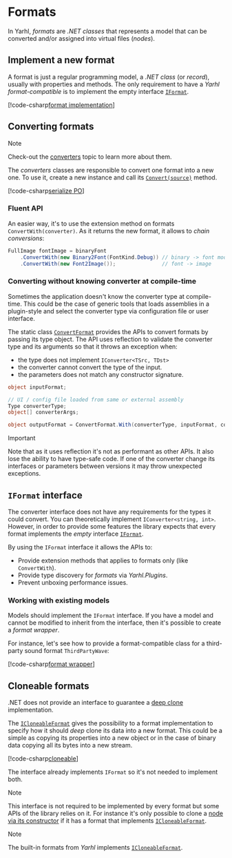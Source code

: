 # Formats

In Yarhl, _formats_ are _.NET classes_ that represents a model that can be
converted and/or assigned into virtual files (_nodes_).

## Implement a new format

A format is just a regular programming model, a _.NET class_ (or _record_),
usually with properties and methods. The only requirement to have a _Yarhl
format-compatible_ is to implement the empty interface
[`IFormat`](xref:Yarhl.FileFormat.IFormat).

[!code-csharp[format implementation](./../../../../src/Yarhl.Examples/Formats.cs?name=FormatImpl)]

## Converting formats

> [!NOTE]  
> Check-out the [converters](./converters.md) topic to learn more about them.

The _converters_ classes are responsible to convert one format into a new one.
To use it, create a new instance and call its
[`Convert(source)`](<xref:Yarhl.FileFormat.IConverter`2.Convert(`0)>) method.

[!code-csharp[serialize PO](./../../../../src/Yarhl.Examples/Converters.cs?name=SerializePo)]

### Fluent API

An easier way, it's to use the extension method on formats
`ConvertWith(converter)`. As it returns the new format, it allows to _chain
conversions_:

```csharp
FullImage fontImage = binaryFont
    .ConvertWith(new Binary2Font(FontKind.Debug)) // binary -> font model
    .ConvertWith(new Font2Image());               // font -> image
```

### Converting without knowing converter at compile-time

Sometimes the application doesn't know the converter type at compile-time. This
could be the case of generic tools that loads assemblies in a plugin-style and
select the converter type via configuration file or user interface.

The static class [`ConvertFormat`](xref:Yarhl.FileFormat.ConvertFormat) provides
the APIs to convert formats by passing its type object. The API uses reflection
to validate the converter type and its arguments so that it throws an exception
when:

- the type does not implement `IConverter<TSrc, TDst>`
- the converter cannot convert the type of the input.
- the parameters does not match any constructor signature.

```csharp
object inputFormat;

// UI / config file loaded from same or external assembly
Type converterType;
object[] converterArgs;

object outputFormat = ConvertFormat.With(converterType, inputFormat, converterArgs);
```

> [!IMPORTANT]  
> Note that as it uses reflection it's not as performant as other APIs. It also
> lose the ability to have type-safe code. If one of the converter change its
> interfaces or parameters between versions it may throw unexpected exceptions.

## `IFormat` interface

The converter interface does not have any requirements for the types it could
convert. You can theoretically implement `IConverter<string, int>`. However, in
order to provide some features the library expects that every format implements
the _empty_ interface [`IFormat`](xref:Yarhl.FileFormat.IFormat).

By using the `IFormat` interface it allows the APIs to:

- Provide extension methods that applies to formats only (like `ConvertWith`).
- Provide type discovery for _formats_ via _Yarhl.Plugins_.
- Prevent unboxing performance issues.

### Working with existing models

Models should implement the `IFormat` interface. If you have a model and cannot
be modified to inherit from the interface, then it's possible to create a
_format wrapper_.

For instance, let's see how to provide a format-compatible class for a
third-party sound format `ThirdPartyWave`:

[!code-csharp[format wrapper](./../../../../src/Yarhl.Examples/Formats.cs?name=FormatWrapper)]

## Cloneable formats

.NET does not provide an interface to guarantee a
[deep clone](https://learn.microsoft.com/en-us/dotnet/api/system.icloneable?view=net-7.0#remarks)
implementation.

The [`ICloneableFormat`](xref:Yarhl.FileFormat.ICloneableFormat) gives the
possibility to a format implementation to specify how it should _deep_ clone its
data into a new format. This could be a simple as copying its properties into a
new object or in the case of binary data copying all its bytes into a new
stream.

[!code-csharp[cloneable](./../../../../src/Yarhl.Examples/Formats.cs?name=CloneableFormat)]

The interface already implements `IFormat` so it's not needed to implement both.

> [!NOTE]  
> This interface is not required to be implemented by every format but some APIs
> of the library relies on it. For instance it's only possible to clone a
> [node via its constructor](<xref:Yarhl.FileSystem.Node.%23ctor(Yarhl.FileSystem.Node)>)
> if it has a format that implements
> [`ICloneableFormat`](xref:Yarhl.FileFormat.ICloneableFormat).

> [!NOTE]  
> The built-in formats from _Yarhl_ implements
> [`ICloneableFormat`](xref:Yarhl.FileFormat.ICloneableFormat).
